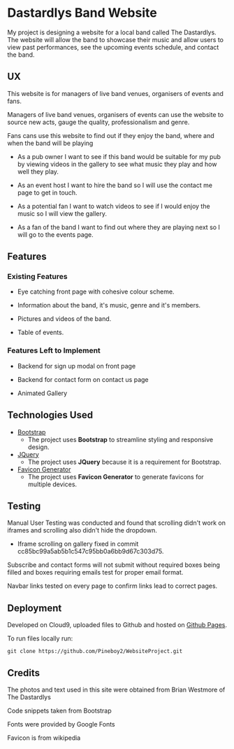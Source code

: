 # Dastardlys Band Website

My project is designing a website for a local band called The Dastardlys.
The website will allow the band to showcase their music and allow users to view past performances, see the upcoming events schedule, and contact the band.
 
## UX
 
This website is for managers of live band venues, organisers of events and fans.

Managers of live band venues, organisers of events can use the website to source new acts, gauge the quality, professionalism and genre.

Fans cans use this website to find out if they enjoy the band, where and when the band will be playing

- As a pub owner I want to see if this band would be suitable for my pub by viewing videos in the gallery to see what music they play and how well they play.

- As an event host I want to hire the band so I will use the contact me page to get in touch.

- As a potential fan I want to watch videos to see if I would enjoy the music so I will view the gallery.

- As a fan of the band I want to find out where they are playing next so I will go to the events page.

## Features

### Existing Features

- Eye catching front page with cohesive colour scheme.

- Information about the band, it's music, genre and it's members.

- Pictures and videos of the band.

- Table of events.

### Features Left to Implement

- Backend for sign up modal on front page

- Backend for contact form on contact us page

- Animated Gallery

## Technologies Used

- [Bootstrap](https://getbootstrap.com/)
    - The project uses **Bootstrap** to streamline styling and responsive design.
- [JQuery](https://jquery.com)
    - The project uses **JQuery** because it is a requirement for Bootstrap.
- [Favicon Generator](https://realfavicongenerator.net/)
    - The project uses **Favicon Generator** to generate favicons for multiple devices.

## Testing

Manual User Testing was conducted and found that scrolling didn't work on iframes and scrolling also didn't hide the dropdown.

- Iframe scrolling on gallery fixed in commit cc85bc99a5ab5b1c547c95bb0a6bb9d67c303d75.

Subscribe and contact forms will not submit without required boxes being filled and boxes requiring emails test for proper email format.

Navbar links tested on every page to confirm links lead to correct pages.

## Deployment

Developed on Cloud9, uploaded files to Github and hosted on [Github Pages](https://pineboy2.github.io/WebsiteProject).

To run files locally run:
```
git clone https://github.com/Pineboy2/WebsiteProject.git
```

## Credits

The photos and text used in this site were obtained from Brian Westmore of The Dastardlys

Code snippets taken from Bootstrap

Fonts were provided by Google Fonts

Favicon is from wikipedia